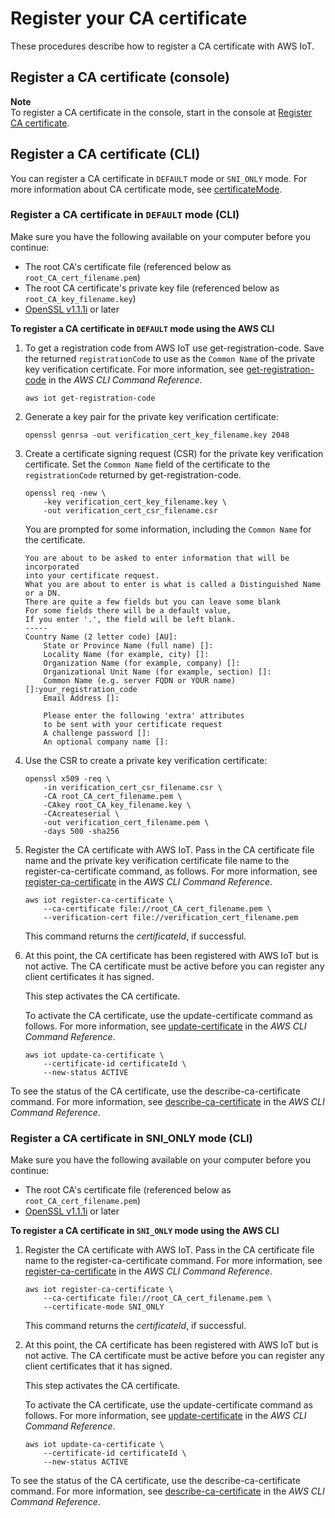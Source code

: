# Register your CA certificate<a name="register-CA-cert"></a>

These procedures describe how to register a CA certificate with AWS IoT\. 

## Register a CA certificate \(console\)<a name="register-CA-cert-console"></a>

**Note**  
To register a CA certificate in the console, start in the console at [Register CA certificate](https://console.aws.amazon.com/iot/home#/create/cacertificate)\. 

## Register a CA certificate \(CLI\)<a name="register-CA-cert-cli"></a>

 You can register a CA certificate in `DEFAULT` mode or `SNI_ONLY` mode\. For more information about CA certificate mode, see [certificateMode](https://docs.aws.amazon.com/iot/latest/apireference/API_CACertificateDescription.html#iot-Type-CACertificateDescription-certificateMode)\. 

### Register a CA certificate in `DEFAULT` mode \(CLI\)<a name="register-CA-cert-default-cli"></a>

Make sure you have the following available on your computer before you continue:
+ The root CA's certificate file \(referenced below as `root_CA_cert_filename.pem`\)
+ The root CA certificate's private key file \(referenced below as `root_CA_key_filename.key`\)
+ [OpenSSL v1\.1\.1i](https://www.openssl.org/) or later

**To register a CA certificate in `DEFAULT` mode using the AWS CLI**

1. To get a registration code from AWS IoT use get\-registration\-code\. Save the returned `registrationCode` to use as the `Common Name` of the private key verification certificate\. For more information, see [get\-registration\-code](https://awscli.amazonaws.com/v2/documentation/api/latest/reference/iot/get-registration-code.html) in the *AWS CLI Command Reference*\.

   ```
   aws iot get-registration-code
   ```

1. Generate a key pair for the private key verification certificate:

   ```
   openssl genrsa -out verification_cert_key_filename.key 2048
   ```

1. Create a certificate signing request \(CSR\) for the private key verification certificate\. Set the `Common Name` field of the certificate to the `registrationCode` returned by get\-registration\-code\.

   ```
   openssl req -new \
       -key verification_cert_key_filename.key \
       -out verification_cert_csr_filename.csr
   ```

   You are prompted for some information, including the `Common Name` for the certificate\.

   ```
   You are about to be asked to enter information that will be incorporated
   into your certificate request.
   What you are about to enter is what is called a Distinguished Name or a DN.
   There are quite a few fields but you can leave some blank
   For some fields there will be a default value,
   If you enter '.', the field will be left blank.
   -----
   Country Name (2 letter code) [AU]:
       State or Province Name (full name) []:
       Locality Name (for example, city) []:
       Organization Name (for example, company) []:
       Organizational Unit Name (for example, section) []:
       Common Name (e.g. server FQDN or YOUR name) []:your_registration_code
       Email Address []:
   
       Please enter the following 'extra' attributes
       to be sent with your certificate request
       A challenge password []:
       An optional company name []:
   ```

1. Use the CSR to create a private key verification certificate:

   ```
   openssl x509 -req \
       -in verification_cert_csr_filename.csr \
       -CA root_CA_cert_filename.pem \
       -CAkey root_CA_key_filename.key \
       -CAcreateserial \
       -out verification_cert_filename.pem \
       -days 500 -sha256
   ```

1. Register the CA certificate with AWS IoT\. Pass in the CA certificate file name and the private key verification certificate file name to the register\-ca\-certificate command, as follows\. For more information, see [register\-ca\-certificate](https://awscli.amazonaws.com/v2/documentation/api/latest/reference/iot/register-ca-certificate.html) in the *AWS CLI Command Reference*\.

   ```
   aws iot register-ca-certificate \
       --ca-certificate file://root_CA_cert_filename.pem \
       --verification-cert file://verification_cert_filename.pem
   ```

   This command returns the *certificateId*, if successful\.

1. At this point, the CA certificate has been registered with AWS IoT but is not active\. The CA certificate must be active before you can register any client certificates it has signed\.

   This step activates the CA certificate\.

   To activate the CA certificate, use the update\-certificate command as follows\. For more information, see [update\-certificate](https://awscli.amazonaws.com/v2/documentation/api/latest/reference/iot/update-certificate.html) in the *AWS CLI Command Reference*\.

   ```
   aws iot update-ca-certificate \
       --certificate-id certificateId \
       --new-status ACTIVE
   ```

To see the status of the CA certificate, use the describe\-ca\-certificate command\. For more information, see [describe\-ca\-certificate](https://awscli.amazonaws.com/v2/documentation/api/latest/reference/iot/describe-ca-certificate.html) in the *AWS CLI Command Reference*\.

### Register a CA certificate in SNI\_ONLY mode \(CLI\)<a name="register-CA-cert-SNI-cli"></a>

Make sure you have the following available on your computer before you continue:
+ The root CA's certificate file \(referenced below as `root_CA_cert_filename.pem`\)
+ [OpenSSL v1\.1\.1i](https://www.openssl.org/) or later

**To register a CA certificate in `SNI_ONLY` mode using the AWS CLI**

1. Register the CA certificate with AWS IoT\. Pass in the CA certificate file name to the register\-ca\-certificate command\. For more information, see [register\-ca\-certificate](https://awscli.amazonaws.com/v2/documentation/api/latest/reference/iot/register-ca-certificate.html) in the *AWS CLI Command Reference*\.

   ```
   aws iot register-ca-certificate \
       --ca-certificate file://root_CA_cert_filename.pem \
       --certificate-mode SNI_ONLY
   ```

   This command returns the *certificateId*, if successful\.

1. At this point, the CA certificate has been registered with AWS IoT but is not active\. The CA certificate must be active before you can register any client certificates that it has signed\.

   This step activates the CA certificate\.

   To activate the CA certificate, use the update\-certificate command as follows\. For more information, see [update\-certificate](https://awscli.amazonaws.com/v2/documentation/api/latest/reference/iot/update-certificate.html) in the *AWS CLI Command Reference*\.

   ```
   aws iot update-ca-certificate \
       --certificate-id certificateId \
       --new-status ACTIVE
   ```

To see the status of the CA certificate, use the describe\-ca\-certificate command\. For more information, see [describe\-ca\-certificate](https://awscli.amazonaws.com/v2/documentation/api/latest/reference/iot/describe-ca-certificate.html) in the *AWS CLI Command Reference*\.
